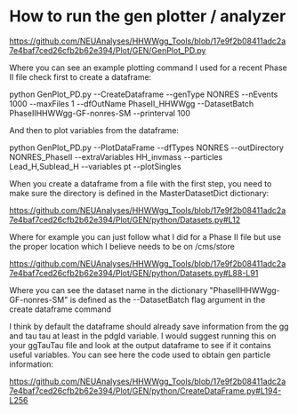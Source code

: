 # How to run the gen plotter / analyzer

https://github.com/NEUAnalyses/HHWWgg_Tools/blob/17e9f2b08411adc2a7e4baf7ced26cfb2b62e394/Plot/GEN/GenPlot_PD.py

Where you can see an example plotting command I used for a recent Phase II file check first to create a dataframe: 

python GenPlot_PD.py --CreateDataframe --genType NONRES --nEvents 1000  --maxFiles 1 --dfOutName PhaseII_HHWWgg --DatasetBatch PhaseIIHHWWgg-GF-nonres-SM --printerval 100

And then to plot variables from the dataframe: 

python GenPlot_PD.py --PlotDataFrame --dfTypes NONRES --outDirectory NONRES_PhaseII --extraVariables HH_invmass --particles Lead_H,Sublead_H --variables pt --plotSingles

When you create a dataframe from a file with the first step, you need to make sure the directory is defined in the MasterDatasetDict  dictionary: 

https://github.com/NEUAnalyses/HHWWgg_Tools/blob/17e9f2b08411adc2a7e4baf7ced26cfb2b62e394/Plot/GEN/python/Datasets.py#L12

Where for example you can just follow what I did for a Phase II file but use the proper location which I believe needs to be on /cms/store 

https://github.com/NEUAnalyses/HHWWgg_Tools/blob/17e9f2b08411adc2a7e4baf7ced26cfb2b62e394/Plot/GEN/python/Datasets.py#L88-L91

Where you can see the dataset name in the dictionary "PhaseIIHHWWgg-GF-nonres-SM" is defined as the --DatasetBatch flag argument in the create dataframe command

I think by default the dataframe should already save information from the gg and tau tau at least in the pdgId variable. I would suggest running this on your ggTauTau file and look at the output dataframe to see if it contains useful variables. You can see here the code used to obtain gen particle information: 

https://github.com/NEUAnalyses/HHWWgg_Tools/blob/17e9f2b08411adc2a7e4baf7ced26cfb2b62e394/Plot/GEN/python/CreateDataFrame.py#L194-L256

